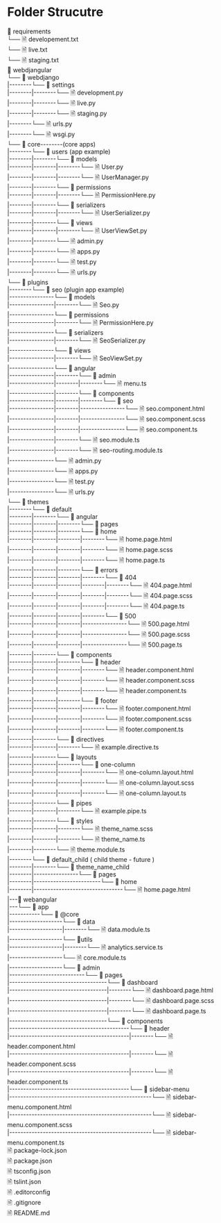 # Folder Strucutre


📁 requirements  
└── 🗎 developement.txt  
└── 🗎 live.txt  
└── 🗎 staging.txt  
📁 webdjangular  
└── 📁 webdjango  
|--------└── 📁 settings  
|--------|--------└── 🗎 development.py  
|--------|--------└── 🗎 live.py  
|--------|--------└── 🗎 staging.py  
|--------└── 🗎 urls.py  
|--------└── 🗎 wsgi.py  
└── 📁 core--------(core apps)  
|--------└── 📁 users (app example)  
|--------|--------└── 📁 models  
|--------|--------|--------└── 🗎 User.py  
|--------|--------|--------└── 🗎 UserManager.py  
|--------|--------└── 📁 permissions  
|--------|--------|--------└── 🗎 PermissionHere.py  
|--------|--------└── 📁 serializers  
|--------|--------|--------└── 🗎  UserSerializer.py  
|--------|--------└── 📁 views  
|--------|--------|--------└── 🗎 UserViewSet.py  
|--------|--------└── 🗎 admin.py  
|--------|--------└── 🗎 apps.py  
|--------|--------└── 🗎 test.py  
|--------|--------└── 🗎 urls.py  
└── 📁 plugins  
|--------└── 📁 seo (plugin app example)  
|----------------└── 📁 models  
|----------------|--------└── 🗎 Seo.py  
|----------------└── 📁 permissions  
|----------------|--------└── 🗎 PermissionHere.py  
|----------------└── 📁 serializers  
|----------------|--------└── 🗎 SeoSerializer.py  
|----------------└── 📁 views  
|----------------|--------└── 🗎 SeoViewSet.py  
|----------------└── 📁 angular  
|----------------|--------└── 📁 admin  
|----------------|--------|--------└── 🗎 menu.ts  
|----------------|--------└── 📁 components  
|----------------|--------|--------└── 📁 seo  
|----------------|--------|----------------└── 🗎 seo.component.html  
|----------------|--------|----------------└── 🗎 seo.component.scss  
|----------------|--------|----------------└── 🗎 seo.component.ts  
|----------------|--------└── 🗎 seo.module.ts  
|----------------|--------└── 🗎 seo-routing.module.ts  
|----------------└── 🗎 admin.py  
|----------------└── 🗎 apps.py  
|----------------└── 🗎 test.py  
|----------------└── 🗎 urls.py  
└── 📁 themes  
|--------└── 📁 default  
|--------|--------└── 📁 angular  
|--------|--------|--------└── 📁 pages  
|--------|--------|--------└── 📁 home  
|--------|--------|--------|--------└── 🗎 home.page.html  
|--------|--------|--------|--------└── 🗎 home.page.scss  
|--------|--------|--------|--------└── 🗎 home.page.ts  
|--------|--------|--------└── 📁 errors  
|--------|--------|--------|--------└── 📁 404  
|--------|--------|--------|--------|--------└── 🗎 404.page.html  
|--------|--------|--------|--------|--------└── 🗎 404.page.scss  
|--------|--------|--------|--------|--------└── 🗎 404.page.ts  
|--------|--------|--------|--------└── 📁 500  
|--------|--------|--------|----------------└── 🗎 500.page.html  
|--------|--------|--------|----------------└── 🗎 500.page.scss  
|--------|--------|--------|----------------└── 🗎 500.page.ts  
|--------|--------└── 📁 components  
|--------|--------|--------└── 📁 header  
|--------|--------|--------|--------└── 🗎 header.component.html  
|--------|--------|--------|--------└── 🗎 header.component.scss  
|--------|--------|--------|--------└── 🗎 header.component.ts  
|--------|--------|--------└── 📁 footer  
|--------|--------|--------|--------└── 🗎 footer.component.html  
|--------|--------|--------|--------└── 🗎 footer.component.scss  
|--------|--------|--------|--------└── 🗎 footer.component.ts  
|--------|--------└── 📁 directives  
|--------|--------|--------└── 🗎 example.directive.ts  
|--------|--------└── 📁 layouts  
|--------|--------|--------└── 📁 one-column  
|--------|--------|--------|--------└── 🗎 one-column.layout.html  
|--------|--------|--------|--------└── 🗎 one-column.layout.scss  
|--------|--------|--------|--------└── 🗎 one-column.layout.ts  
|--------|--------└── 📁 pipes  
|--------|--------|--------└── 🗎 example.pipe.ts  
|--------|--------└── 📁 styles  
|--------|--------|--------└── 🗎 theme_name.scss  
|--------|--------|--------└── 🗎 theme_name.ts  
|--------|--------└── 🗎 theme.module.ts  
|--------└── 📁 default_child ( child theme - future )  
|--------|--------└── 📁 theme_name_child  
|--------|----------------└── 📁 pages  
|--------|------------------------└── 📁 home  
|--------|--------------------------------└── 🗎 home.page.html  
|---📁 webangular  
|---└── 📁  app  
|-----------└── 📁 @core  
|-------------------└── 📁 data  
|-------------------|--------└── 🗎 data.module.ts  
|-------------------└── 📁utils  
|-------------------|--------└── 🗎 analytics.service.ts  
|-------------------└── 🗎 core.module.ts  
|-------------------└── 📁 admin  
|---------------------------└── 📁 pages  
|-----------------------------------└── 📁 dashboard  
|-----------------------------------|--------└── 🗎 dashboard.page.html  
|-----------------------------------|--------└── 🗎 dashboard.page.scss  
|-----------------------------------|--------└── 🗎 dashboard.page.ts  
|-----------------------------------└── 📁 components  
|-------------------------------------------└── 📁 header  
|-------------------------------------------|--------└── 🗎 header.component.html  
|-------------------------------------------|--------└── 🗎 header.component.scss  
|-------------------------------------------|--------└── 🗎 header.component.ts  
|-------------------------------------------└── 📁 sidebar-menu  
|---------------------------------------------------└── 🗎 sidebar-menu.component.html  
|---------------------------------------------------└── 🗎 sidebar-menu.component.scss  
|---------------------------------------------------└── 🗎 sidebar-menu.component.ts  
 🗎 package-lock.json  
 🗎 package.json  
 🗎 tsconfig.json  
 🗎 tslint.json  
 🗎 .editorconfig  
 🗎 .gitignore  
 🗎 README.md  
